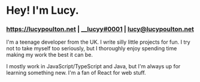 # Hey! I'm Lucy.
### <https://lucypoulton.net> | [__lucyy#0001](https://discord.lucypoulton.net/) | [lucy@lucypoulton.net](mailto:lucy@lucypoulton.net)

I'm a teenage developer from the UK. I write silly little projects for fun. I try not to take myself too seriously, but I thoroughly enjoy spending time making my work the best it can be.

I mostly work in JavaScript/TypeScript and Java, but I'm always up for learning something new. I'm a fan of React for web stuff.
